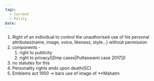 ```yaml
---
tags:
  - Current
  - Polity
Date:
---
```

1. Right of an individual to control the unauthorised use of his personal attributes(name, image, voice, likeness, style...) without permission
2. components -
	1. right to publicity
	2. right to privacy([[Imp cases|Puttaswami case 2017]])
3. no statutes for this
4. Personality rights  ends upon death(SC)
5. Emblems act 1950 -> bars use of image of **Mahatm